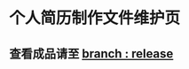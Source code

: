 # 个人简历制作文件维护页
## 查看成品请至 [branch : release](https://github.com/SymenYang/Resume-of-SymenYang/tree/release)
